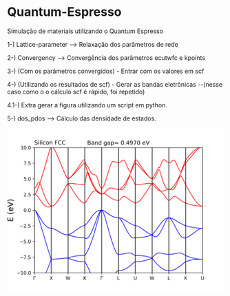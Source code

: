 # Quantum-Espresso

Simulação de materiais utilizando o Quantum Espresso

1-) Lattice-parameter --> Relaxação dos parâmetros de rede

2-) Convergency --> Convergência dos parâmetros ecutwfc e kpoints

3-) (Com os parâmetros convergidos) - Entrar com os valores em scf

4-) (Utilizando os resultados de scf) - Gerar as bandas eletrônicas --(nesse caso como o o cálculo scf é rápido, foi repetido)

4.1-) Extra gerar a figura utilizando um script em python.

5-) dos_pdos --> Cálculo das densidade de estados. 

![alt text](https://github.com/Rafael-Barbosa/Quantum-Espresso/blob/main/Si-Fcc/band_structure/pwband.png)
